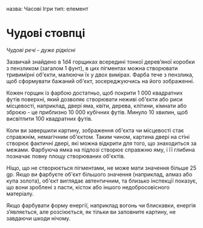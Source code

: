 назва: Часові Ігри тип: елемент

# Чудові стовпці
_Чудові речі - дуже рідкісні_

Зазвичай знайдено в 1d4 горщиках всередині тонкої дерев’яної коробки з пензликом (загалом 1 фунт), в цих пігментах можна створювати тривимірні об'єкти, малюючи їх у двох вимірах. Фарба тече з пензлика, щоб сформувати бажаний об'єкт, зосереджуючись на його зображенні.

Кожен горщик із фарбою достатньо, щоб покрити 1 000 квадратних футів поверхні, який дозволяє створювати неживі об'єкти або риси місцевості, наприклад, двері яма, квіти, дерева, клітини, кімнати або зброєю - це приблизно 10 000 кубічних футів. Минуло 10 хвилин, щоб висвітлити 100 квадратних футів.

Коли ви завершили картину, зображення об'єкта чи місцевості стає справжнім, немагічним об'єктом. Таким чином, картина двері на стіні створює фактичні двері, які можна відкрити для того, що знаходиться за межами. Фарбуюча ямка на підлозі створює справжню яму, і її глибина позначає повну площу створюваних об'єктів.

Ніщо, що не створюється пігментами, не може мати значення більше 25 gp. Якщо ви фарбуєте об'єкт більшого значення (наприклад, алмаз або купа золота), об'єкт виглядає автентичним, та близько інспекції показує, що вони зроблені з пасти, кісток або іншого недобросовісного матеріалу.

Якщо фарбувати форму енергії, наприклад вогонь чи блискавки, енергія з’являється, але розсіюється, як тільки ви заповните картину, не завдаючи шкоди нічому. 
